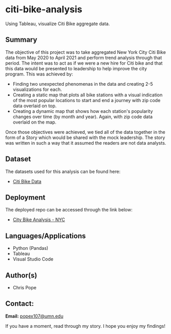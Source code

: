 # citi-bike-analysis
Using Tableau, visualize Citi Bike aggregate data.

## Summary
The objective of this project was to take aggregated New York City Citi Bike data from May 2020 to April 2021 and perform trend analysis through that period. The intent was to act as if we were a new hire for Citi bike and that this data would be presented to leadership to help improve the city program. This was achieved by:

* Finding two unexpected phenomenas in the data and creating 2-5 visualizations for each.
* Creating a static map that plots all bike stations with a visual indication of the most popular locations to start and end a journey with zip code data overlaid on top.
* Creating a dynamic map that shows how each station's popularity changes over time (by month and year). Again, with zip code data overlaid on the map.

Once those objectives were achieved, we tied all of the data together in the form of a Story which would be shared with the mock leadership. The story was written in such a way that it assumed the readers are not data analysts.

## Dataset
The datasets used for this analysis can be found here:

* [Citi Bike Data](https://www.citibikenyc.com/system-data)

## Deployment
The deployed repo can be accessed through the link below:

* [City Bike Analysis - NYC](https://chrispope12391.github.io/citi-bike-analysis/)

## Languages/Applications
* Python (Pandas)
* Tableau
* Visual Studio Code

## Author(s)
* Chris Pope

## Contact:
__Email:__ popex107@umn.edu


If you have a moment, read through my story. I hope you enjoy my findings!